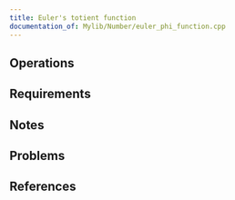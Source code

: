 ```yaml
---
title: Euler's totient function
documentation_of: Mylib/Number/euler_phi_function.cpp
---
```


## Operations

## Requirements

## Notes

## Problems

## References
